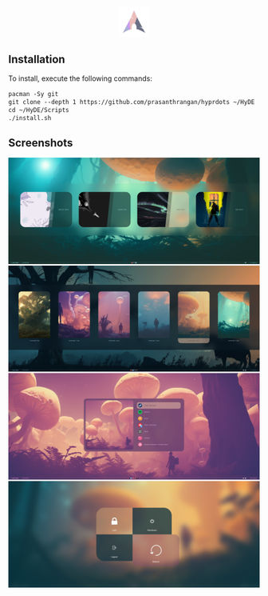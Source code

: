 <div align="center"><img width="12%" src="https://raw.githubusercontent.com/prasanthrangan/hyprdots/main/Source/assets/arch.png"/><br></div>

## Installation

To install, execute the following commands:

```shell
pacman -Sy git
git clone --depth 1 https://github.com/prasanthrangan/hyprdots ~/HyDE
cd ~/HyDE/Scripts
./install.sh
```
## Screenshots

<img src="https://raw.githubusercontent.com/prasanthrangan/hyprdots/main/Source/assets/theme_select_2.png"/>
<img src="https://raw.githubusercontent.com/prasanthrangan/hyprdots/main/Source/assets/walls_select.png"/>
<img src="https://raw.githubusercontent.com/prasanthrangan/hyprdots/main/Source/assets/rofi_style_9.png"/>
<img src="https://raw.githubusercontent.com/prasanthrangan/hyprdots/main/Source/assets/wlog_style_2.png"/>